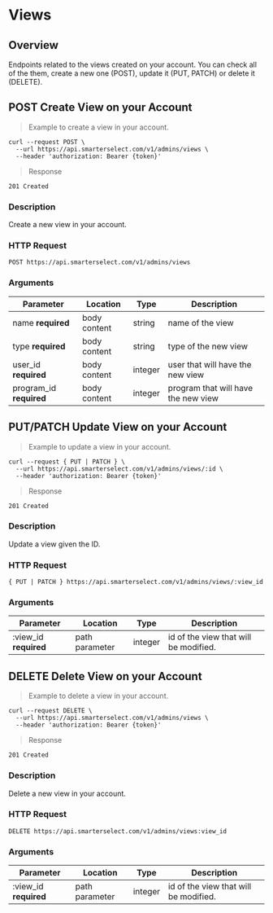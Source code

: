 # Views

## Overview

Endpoints related to the views created on your account. You can check all of the them, create a new one (POST), update it (PUT, PATCH) or delete it (DELETE).

## POST Create View on your Account

> Example to create a view in your account.

```shell
curl --request POST \
  --url https://api.smarterselect.com/v1/admins/views \
  --header 'authorization: Bearer {token}'
```

> Response

```shell
201 Created
```

### Description

Create a new view in your account.

### HTTP Request

`POST https://api.smarterselect.com/v1/admins/views`

### Arguments

| Parameter | Location | Type | Description
| --------- | -------- | ---- | -----------
| name <strong class="required">required</strong> | body content | string | name of the view
| type <strong class="required">required</strong> | body content | string | type of the new view
| user_id <strong class="required">required</strong> | body content | integer | user that will have the new view
| program_id <strong class="required">required</strong> | body content | integer | program that will have the new view

## PUT/PATCH Update View on your Account

> Example to update a view in your account.

```shell
curl --request { PUT | PATCH } \
  --url https://api.smarterselect.com/v1/admins/views/:id \
  --header 'authorization: Bearer {token}'
```

> Response

```shell
201 Created
```

### Description

Update a view given the ID.

### HTTP Request

`{ PUT | PATCH } https://api.smarterselect.com/v1/admins/views/:view_id`

### Arguments

| Parameter | Location | Type | Description
| --------- | -------- | ---- | -----------
| :view_id <strong class="required">required</strong> | path parameter | integer | id of the view that will be modified.

## DELETE Delete View on your Account

> Example to delete a view in your account.

```shell
curl --request DELETE \
  --url https://api.smarterselect.com/v1/admins/views \
  --header 'authorization: Bearer {token}'
```

> Response

```shell
201 Created
```

### Description

Delete a new view in your account.

### HTTP Request

`DELETE https://api.smarterselect.com/v1/admins/views:view_id`

### Arguments

| Parameter | Location | Type | Description
| --------- | -------- | ---- | -----------
| :view_id <strong class="required">required</strong> | path parameter | integer | id of the view that will be modified.
